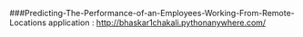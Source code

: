 ###Predicting-The-Performance-of-an-Employees-Working-From-Remote-
    Locations
application : http://bhaskar1chakali.pythonanywhere.com/
